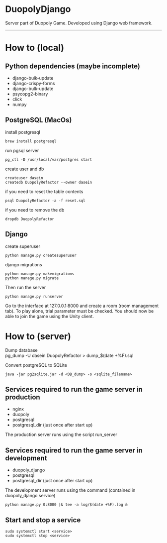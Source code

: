 # DuopolyDjango
Server part of Duopoly Game. Developed using Django web framework.

__________________________________________________

# How to (local) 

## Python dependencies (maybe incomplete)

* django-bulk-update
* django-crispy-forms
* django-bulk-update
* psycopg2-binary
* click
* numpy

## PostgreSQL (MacOs)
install postgresql

    brew install postgresql

run pgsql server

    pg_ctl -D /usr/local/var/postgres start

create user and db

    createuser dasein
    createdb DuopolyRefactor --owner dasein

if you need to reset the table contents
    
    psql DuopolyRefactor -a -f reset.sql

if you need to remove the db
    
    dropdb DuopolyRefactor

## Django 

create superuser
    
    python manage.py createsuperuser
    
django migrations
    
    python manage.py makemigrations
    python manage.py migrate
  
    
Then run the server 
    
    python manage.py runserver
    
Go to the interface at 127.0.0.1:8000 and create a room (room management tab). 
To play alone, trial parameter must be checked.
You should now be able to join the game using the Unity client.

# How to (server) 

Dump database   
   pg_dump -U dasein DuopolyRefactor > dump_$(date +%F).sql 


Convert postgreSQL to SQLite

    java -jar pg2sqlite.jar -d <DB_dump> -o <sqlite_filename>
    

## Services required to run the game server in production
* nginx
* duopoly
* postgresql
* postgresql_dir (just once after start up)

The production server runs using the script run_server

## Services required to run the game server in development
* duopoly_django
* postgresql
* postgresql_dir (just once after start up)


The development server runs using the command (contained in duopoly_django service)

    python manage.py 0:8000 |& tee -a log/$(date +%F).log &
  

## Start and stop a service
    sudo systemctl start <service>
    sudo systemctl stop <service>

